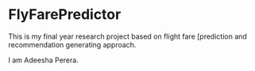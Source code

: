 # FlyFarePredictor
This is my final year research project based on flight fare [prediction and recommendation generating approach. 

I am Adeesha Perera.
